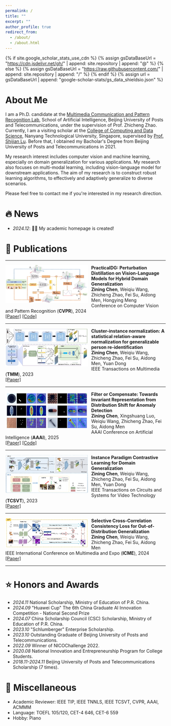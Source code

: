 ```yaml
---
permalink: /
title: ""
excerpt: ""
author_profile: true
redirect_from: 
  - /about/
  - /about.html
---
```


{% if site.google_scholar_stats_use_cdn %}
{% assign gsDataBaseUrl = "https://cdn.jsdelivr.net/gh/" | append: site.repository | append: "@" %}
{% else %}
{% assign gsDataBaseUrl = "https://raw.githubusercontent.com/" | append: site.repository | append: "/" %}
{% endif %}
{% assign url = gsDataBaseUrl | append: "google-scholar-stats/gs_data_shieldsio.json" %}

<span class='anchor' id='about-me'></span>

# About Me

I am a Ph.D. candidate at the [Multimedia Communication and Pattern Recognition Lab](https://mcprl.com/), School of Artificial Intelligence, Beijing University of Posts and Telecommunications, under the supervision of Prof. Zhicheng Zhao. Currently, I am a visiting scholar at the [College of Computing and Data Science](https://www.ntu.edu.sg/computing), Nanyang Technological University, Singapore, supervised by [Prof. Shijian Lu](https://personal.ntu.edu.sg/shijian.lu/). Before that, I obtained my Bacholar's Degree from Beijing University of Posts and Telecommunications in 2021.

My research interest includes computer vision and machine learning, especially on domain generalization for various applications. My research also focuses on multi-modal learning, including vision-language model for downstream applications. The aim of my research is to construct robust learning algorithms, to effectively and adaptively generalize to diverse scenarios.

Please feel free to contact me if you're interested in my research direction.


# 🔥 News 
- *2024.12*: 🎉🎉 My academic homepage is created!

# 📝 Publications 

<hr>
<img src="../images/cvpr.jpg" width="260" height="120" alt="" align="left" style="padding-right: 10px;">

**PracticalDG: Perturbation Distillation on Vision-Language Models for Hybrid Domain Generalization**<br />
**Zining Chen**, Weiqiu Wang, Zhicheng Zhao, Fei Su, Aidong Men, Hongying Meng<br />
Conference on Computer Vision and Pattern Recognition (**CVPR**), 2024<br />
<a href="https://openaccess.thecvf.com/content/CVPR2024/papers/Chen_PracticalDG_Perturbation_Distillation_on_Vision-Language_Models_for_Hybrid_Domain_Generalization_CVPR_2024_paper.pdf">[Paper]</a>
<a href="https://github.com/znchen666/HDG">[Code]</a><br />

<hr>
<img src="../images/tmm.jpg" width="260" height="120" alt="" align="left" style="padding-right: 10px;">

**Cluster-instance normalization: A statistical relation-aware normalization for generalizable person re-identification**<br />
**Zining Chen**, Weiqiu Wang, Zhicheng Zhao, Fei Su, Aidong Men, Yuan Dong<br />
IEEE Transactions on Multimedia (**TMM**), 2023<br />
<a href="https://ieeexplore.ieee.org/document/10243072">[Paper]</a>
<hr>

<img src="../images/aaai.jpg" width="260" height="auto" alt="" align="left" style="padding-right: 10px;">

**Filter or Compensate: Towards Invariant Representation from Distribution Shift for Anomaly Detection**<br />
**Zining Chen**, Xingshuang Luo, Weiqiu Wang, Zhicheng Zhao, Fei Su, Aidong Men <br />
AAAI Conference on Artificial Intelligence (**AAAI**), 2025 <br />
<a href="https://arxiv.org/abs/2412.10115">[Paper]</a>
<a href="https://github.com/znchen666/FiCo">[Code]</a>
<hr>

<img src="../images/tcsvt.jpg" width="260" height="120" alt="" align="left" style="padding-right: 10px;">

**Instance Paradigm Contrastive Learning for Domain Generalization**<br />
**Zining Chen**, Weiqiu Wang, Zhicheng Zhao, Fei Su, Aidong Men, Yuan Dong<br />
IEEE Transactions on Circuits and Systems for Video Technology (**TCSVT**), 2023<br />
<a href="https://ieeexplore.ieee.org/document/10163491/">[Paper]</a><br />

<hr>

<img src="../images/icme.jpg" width="260" height="auto" alt="" align="left" style="padding-right: 10px;">

**Selective Cross-Correlation Consistency Loss for Out-of-Distribution Generalization**<br />
**Zining Chen**, Weiqiu Wang, Zhicheng Zhao, Fei Su, Aidong Men<br />
IEEE International Conference on Multimedia and Expo (**ICME**), 2024<br />
<a href="https://ieeexplore.ieee.org/document/10688222/">[Paper]</a><br />

<hr>

# ⭐ Honors and Awards
- *2024.11* National Scholarship, Ministry of Education of P.R. China.
- *2024.09* "Huawei Cup" The 6th China Graduate AI Innovation Competition - National Second Prize
- *2024.07* China Scholarship Council (CSC) Scholarship, Ministry of Education of P.R. China.
- *2023.10* "Schlumberger" Enterprise Scholarship.
- *2023.10* Outstanding Graduate of Beijing University of Posts and Telecommunications.
- *2022.09* Winner of NICOChallenge 2022.
- *2020.08* National Innovation and Entrepreneurship Program for College Students.
- *2018.11-2024.11* Beijing University of Posts and Telecommunications Scholarship (7 times).

# 🚩 Miscellaneous
- Academic Reviewer:
  IEEE TIP, IEEE TNNLS, IEEE TCSVT, CVPR, AAAI, ACMMM
- Language:
  TOEFL 105/120, CET-4 646, CET-6 559
- Hobby:
  Piano




